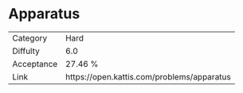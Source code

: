 # Apparatus

<table>
    <tr>
        <td>Category</td>
        <td>Hard</td>
    </tr>
    <tr>
        <td>Diffulty</td>
        <td>6.0</td>
    </tr>
    <tr>
        <td>Acceptance</td>
        <td>27.46 %</td>
    </tr>
    <tr>
        <td>Link</td>
        <td>https://open.kattis.com/problems/apparatus</td>
    </tr>
</table>